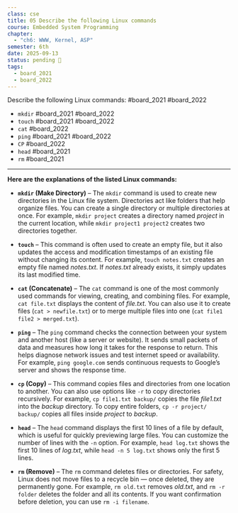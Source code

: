 ```yaml
---
class: cse
title: 05 Describe the following Linux commands
course: Embedded System Programming
chapter:
  - "ch6: WWW, Kernel, ASP"
semester: 6th
date: 2025-09-13
status: pending 🛑
tags:
  - board_2021
  - board_2022
---
```

Describe the following Linux commands: #board_2021 #board_2022 

- `mkdir` #board_2021 #board_2022 
- `touch` #board_2021 #board_2022 
- `cat` #board_2022 
- `ping` #board_2021 #board_2022 
- `CP` #board_2022 
- `head` #board_2021 
- `rm` #board_2021 

---

**Here are the explanations of the listed Linux commands:**

- **`mkdir` (Make Directory)** – The `mkdir` command is used to create new directories in the Linux file system. Directories act like folders that help organize files. You can create a single directory or multiple directories at once. For example, `mkdir project` creates a directory named _project_ in the current location, while `mkdir project1 project2` creates two directories together.
    
- **`touch`** – This command is often used to create an empty file, but it also updates the access and modification timestamps of an existing file without changing its content. For example, `touch notes.txt` creates an empty file named _notes.txt_. If _notes.txt_ already exists, it simply updates its last modified time.
    
- **`cat` (Concatenate)** – The `cat` command is one of the most commonly used commands for viewing, creating, and combining files. For example, `cat file.txt` displays the content of _file.txt_. You can also use it to create files (`cat > newfile.txt`) or to merge multiple files into one (`cat file1 file2 > merged.txt`).
    
- **`ping`** – The `ping` command checks the connection between your system and another host (like a server or website). It sends small packets of data and measures how long it takes for the response to return. This helps diagnose network issues and test internet speed or availability. For example, `ping google.com` sends continuous requests to Google’s server and shows the response time.
    
- **`cp` (Copy)** – This command copies files and directories from one location to another. You can also use options like `-r` to copy directories recursively. For example, `cp file1.txt backup/` copies the file _file1.txt_ into the _backup_ directory. To copy entire folders, `cp -r project/ backup/` copies all files inside _project_ to _backup_.
    
- **`head`** – The `head` command displays the first 10 lines of a file by default, which is useful for quickly previewing large files. You can customize the number of lines with the `-n` option. For example, `head log.txt` shows the first 10 lines of _log.txt_, while `head -n 5 log.txt` shows only the first 5 lines.
    
- **`rm` (Remove)** – The `rm` command deletes files or directories. For safety, Linux does not move files to a recycle bin — once deleted, they are permanently gone. For example, `rm old.txt` removes _old.txt_, and `rm -r folder` deletes the folder and all its contents. If you want confirmation before deletion, you can use `rm -i filename`.